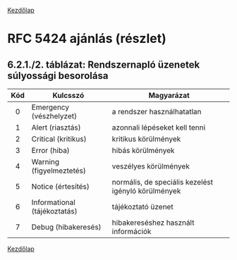 [Kezdőlap](../README.md)

# RFC 5424 ajánlás (részlet)

## 6.2.1./2. táblázat: Rendszernapló üzenetek súlyossági besorolása

| Kód |   Kulcsszó                    | Magyarázat |
|:---:|-------------------------------|-----------------------------------|
| 0   |   Emergency (vészhelyzet)     | a rendszer használhatatlan        |
| 1   |   Alert (riasztás)            | azonnali lépéseket kell tenni     |
| 2   |   Critical (kritikus)         | kritikus körülmények              |
| 3   |   Error (hiba)                | hibás körülmények                 |
| 4   |   Warning (figyelmeztetés)    | veszélyes körülmények             |
| 5   |   Notice (értesítés)          | normális, de speciális kezelést igényló körülmények |
| 6   |   Informational (tájékoztatás)| tájékoztató üzenet                |
| 7   |   Debug (hibakeresés)         | hibakereséshez használt információk |

[Kezdőlap](../README.md)

